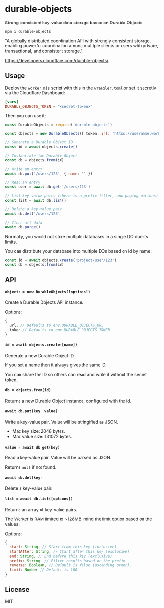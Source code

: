 # durable-objects

Strong-consistent key-value data storage based on Durable Objects

```
npm i durable-objects
```

"A globally distributed coordination API with strongly consistent storage, enabling powerful coordination among multiple clients or users with private, transactional, and consistent storage."

https://developers.cloudflare.com/durable-objects/

## Usage

Deploy the `worker.mjs` script with this in the `wrangler.toml` or set it secretly via the Cloudflare Dashboard:

```toml
[vars]
DURABLE_OBJECTS_TOKEN = "<secret-token>"
```

Then you can use it:

```js
const DurableObjects = require('durable-objects')

const objects = new DurableObjects({ token, url: 'https://username.workers.dev' })

// Generate a Durable Object ID
const id = await objects.create()

// Instantiate the Durable Object
const db = objects.from(id)

// Write an entry
await db.put('/users/123', { name: '' })

// Read an entry
const user = await db.get('/users/123')

// List key-value pairs (there is a prefix filter, and paging options)
const list = await db.list()

// Delete a key-value pair
await db.del('/users/123')

// Clear all data
await db.purge()
```

Normally, you would not store multiple databases in a single DO due its limits.

You can distribute your database into multiple DOs based on id by name:

```js
const id = await objects.create('project/user/123')
const db = objects.from(id)
```

## API

#### `objects = new DurableObjects([options])`

Create a Durable Objects API instance.

Options:

```js
{
  url, // Defaults to env.DURABLE_OBJECTS_URL
  token // Defaults to env.DURABLE_OBJECTS_TOKEN
}
```

#### `id = await objects.create([name])`

Generate a new Durable Object ID.

If you set a name then it always gives the same ID.

You can share the ID so others can read and write it without the secret token.

#### `db = objects.from(id)`

Returns a new Durable Object instance, configured with the id.

#### `await db.put(key, value)`

Write a key-value pair. Value will be stringified as JSON.

- Max key size: 2048 bytes.
- Max value size: 131072 bytes.

#### `value = await db.get(key)`

Read a key-value pair. Value will be parsed as JSON.

Returns `null` if not found.

#### `await db.del(key)`

Delete a key-value pair.

#### `list = await db.list([options])`

Returns an array of key-value pairs.

The Worker is RAM limited to ~128MB, mind the limit option based on the values.

Options:

```js
{
  start: String, // Start from this key (inclusive)
  startAfter: String, // Start after this key (exclusive)
  end: String, // End before this key (exclusive)
  prefix: String, // Filter results based on the prefix
  reverse: Boolean, // Default is false (ascending order).
  limit: Number // Default is 100
}
```

## License

MIT
